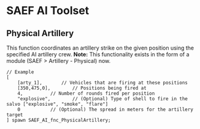 # SAEF AI Toolset
## Physical Artillery
This function coordinates an artillery strike on the given position using the specified AI artillery crew. **Note:** This functionality exists in the form of a module (SAEF > Artillery - Physical) now.
```
// Example
[
	[arty_1],		// Vehicles that are firing at these positions
	[350,475,0],		// Positions being fired at
	4,			// Number of rounds fired per position
	"explosive",		// (Optional) Type of shell to fire in the salvo ["explosive", "smoke", "flare"]
	0			// (Optional) The spread in meters for the artillery target
] spawn SAEF_AI_fnc_PhysicalArtillery;
```
